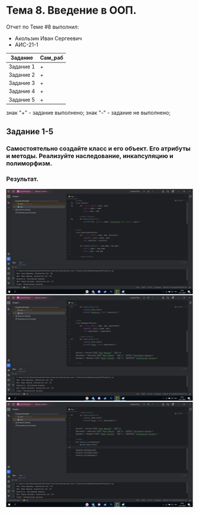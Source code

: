 # Тема 8. Введение в ООП.
Отчет по Теме #8 выполнил:
- Акользин Иван Сергеевич
- АИС-21-1

| Задание | Сам_раб | 
| ------ | ------ | 
| Задание 1 | + |
| Задание 2 | + |
| Задание 3 | + |
| Задание 4 | + |
| Задание 5 | + |

знак "+" - задание выполнено; знак "-" - задание не выполнено;

## Задание 1-5
### Самостоятельно создайте класс и его объект. Его атрибуты и методы. Реализуйте наследование, инкапсуляцию и полиморфизм.

### Результат.
![Меню](https://github.com/t1rs/bababoi/blob/Тема_8/pic/1.png)
![Меню](https://github.com/t1rs/bababoi/blob/Тема_8/pic/2.png)
![Меню](https://github.com/t1rs/bababoi/blob/Тема_8/pic/3.png)






